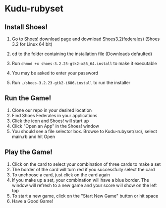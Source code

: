 # Kudu-rubyset

## Install Shoes!
1. Go to [Shoes! download page](http://shoesrb.com/downloads/) and download [Shoes3.2(federales)](https://shoes.mvmanila.com/public/shoes/shoes-3.2.25-gtk2-x86_64.install) (Shoes 3.2 for Linux 64 bit)
2. cd to the folder containing the installation file (Downloads defaulted)
3. Run `chmod +x shoes-3.2.25-gtk2-x86_64.install` to make it executable
        
4. You may be asked to enter your password
5. Run `./shoes-3.2.23-gtk2-i686.install` to run the installer

## Run the Game!
1. Clone our repo in your desired location
2. Find Shoes Federales in your applications
3. Click the icon and Shoes! will start up
4. Click "Open an App" in the Shoes! window
5. You should see a file selector box. Browse to Kudu-rubyset/src/, select main.rb and hit Open

## Play the Game!
1. Click on the card to select your combination of three cards to make a set
2. The border of the card will turn red if you successfully select the card
3. To unchoose a card, just click on the card again
4. If you make up a set, your combination will have a blue border. The window will refresh to a new game and your score will show on the left top
5. To start a new game, click on the "Start New Game" button or hit space
6. Have a Good Game!
